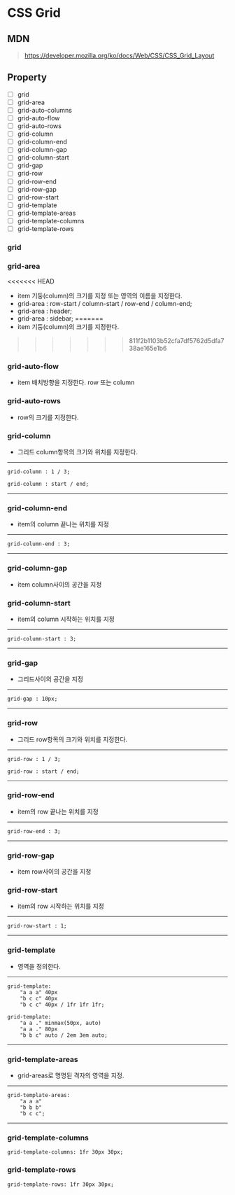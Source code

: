 # CSS Grid
## MDN 
> https://developer.mozilla.org/ko/docs/Web/CSS/CSS_Grid_Layout

## Property

- [ ] grid
- [ ] grid-area
- [ ] grid-auto-columns
- [ ] grid-auto-flow
- [ ] grid-auto-rows
- [ ] grid-column
- [ ] grid-column-end
- [ ] grid-column-gap
- [ ] grid-column-start
- [ ] grid-gap
- [ ] grid-row
- [ ] grid-row-end
- [ ] grid-row-gap
- [ ] grid-row-start
- [ ] grid-template
- [ ] grid-template-areas
- [ ] grid-template-columns
- [ ] grid-template-rows

### grid

### grid-area
<<<<<<< HEAD
* item 기둥(column)의 크기를 지정 또는 영역의 이름을 지정한다.
* grid-area : row-start / column-start / row-end / column-end;
* grid-area : header;
* grid-area : sidebar;
=======
* item 기둥(column)의 크기를 지정한다.
>>>>>>> 811f2b1103b52cfa7df5762d5dfa738ae165e1b6

### grid-auto-flow
* item 배치방향을 지정한다. row 또는 column

### grid-auto-rows
* row의 크기를 지정한다.

### grid-column
* 그리드 column항목의 크기와 위치를 지정한다.
***
    grid-column : 1 / 3;
    
    grid-column : start / end;
***
### grid-column-end
* item의 column 끝나는 위치를 지정
***
    grid-column-end : 3;
***
### grid-column-gap
* item column사이의 공간을 지정

### grid-column-start
* item의 column 시작하는 위치를 지정
***
    grid-column-start : 3;
***
### grid-gap
* 그리드사이의 공간을 지정

***
    grid-gap : 10px;
***

### grid-row
* 그리드 row항목의 크기와 위치를 지정한다.
***
    grid-row : 1 / 3;
    
    grid-row : start / end;
***
### grid-row-end
* item의 row 끝나는 위치를 지정
***
    grid-row-end : 3;
***
### grid-row-gap
* item row사이의 공간을 지정

### grid-row-start
* item의 row 시작하는 위치를 지정
***
    grid-row-start : 1;
***
### grid-template
* 영역을 정의한다.
***
    grid-template: 
        "a a a" 40px
        "b c c" 40px
        "b c c" 40px / 1fr 1fr 1fr;

    grid-template: 
        "a a ." minmax(50px, auto)
        "a a ." 80px
        "b b c" auto / 2em 3em auto;
***
### grid-template-areas
* grid-areas로 명명된 격자의 영역을 지정.

***
    grid-template-areas: 
        "a a a"
        "b b b"
        "b c c"; 
***

### grid-template-columns

    grid-template-columns: 1fr 30px 30px;
    
### grid-template-rows

    grid-template-rows: 1fr 30px 30px;
